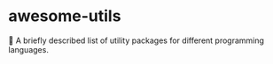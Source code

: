 # awesome-utils
🔧 A briefly described list of utility packages for different programming languages.
